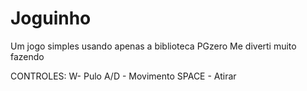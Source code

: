 # Joguinho
Um jogo simples usando apenas a biblioteca PGzero 
Me diverti muito fazendo

CONTROLES:
W- Pulo
A/D - Movimento
SPACE - Atirar
